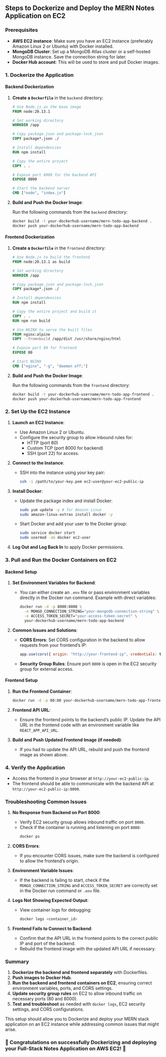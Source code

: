 ## Steps to Dockerize and Deploy the MERN Notes Application on EC2

### Prerequisites
- **AWS EC2 instance**: Make sure you have an EC2 instance (preferably Amazon Linux 2 or Ubuntu) with Docker installed.
- **MongoDB Cluster**: Set up a MongoDB Atlas cluster or a self-hosted MongoDB instance. Save the connection string for later.
- **Docker Hub account**: This will be used to store and pull Docker images.

### 1. Dockerize the Application

#### Backend Dockerization

1. **Create a `Dockerfile`** in the `backend` directory:

   ```Dockerfile
   # Use Node.js as the base image
   FROM node:20.13.1

   # Set working directory
   WORKDIR /app

   # Copy package.json and package-lock.json
   COPY package*.json ./

   # Install dependencies
   RUN npm install

   # Copy the entire project
   COPY . .

   # Expose port 8000 for the backend API
   EXPOSE 8000

   # Start the backend server
   CMD ["node", "index.js"]
   ```

2. **Build and Push the Docker Image**:

   Run the following commands from the `backend` directory:

   ```bash
   docker build -t your-dockerhub-username/mern-todo-app-backend .
   docker push your-dockerhub-username/mern-todo-app-backend
   ```

#### Frontend Dockerization

1. **Create a `Dockerfile`** in the `frontend` directory:

   ```Dockerfile
   # Use Node.js to build the frontend
   FROM node:20.13.1 as build

   # Set working directory
   WORKDIR /app

   # Copy package.json and package-lock.json
   COPY package*.json ./

   # Install dependencies
   RUN npm install

   # Copy the entire project and build it
   COPY . .
   RUN npm run build

   # Use NGINX to serve the built files
   FROM nginx:alpine
   COPY --from=build /app/dist /usr/share/nginx/html

   # Expose port 80 for frontend
   EXPOSE 80

   # Start NGINX
   CMD ["nginx", "-g", "daemon off;"]
   ```

2. **Build and Push the Docker Image**:

   Run the following commands from the `frontend` directory:

   ```bash
   docker build -t your-dockerhub-username/mern-todo-app-frontend .
   docker push your-dockerhub-username/mern-todo-app-frontend
   ```

### 2. Set Up the EC2 Instance

1. **Launch an EC2 Instance**:
   - Use Amazon Linux 2 or Ubuntu.
   - Configure the security group to allow inbound rules for:
     - HTTP (port 80)
     - Custom TCP (port 8000 for backend)
     - SSH (port 22) for access.

2. **Connect to the Instance**:
   - SSH into the instance using your key pair:
     ```bash
     ssh -i /path/to/your-key.pem ec2-user@your-ec2-public-ip
     ```

3. **Install Docker**:
   - Update the package index and install Docker:
     ```bash
     sudo yum update -y # for Amazon Linux
     sudo amazon-linux-extras install docker -y
     ```
   - Start Docker and add your user to the Docker group:
     ```bash
     sudo service docker start
     sudo usermod -aG docker ec2-user
     ```

4. **Log Out and Log Back In** to apply Docker permissions.

### 3. Pull and Run the Docker Containers on EC2

#### Backend Setup

1. **Set Environment Variables for Backend**:
   - You can either create an `.env` file or pass environment variables directly in the Docker run command. Example with direct variables:
     ```bash
     docker run -d -p 8000:8000 \
       -e MONGO_CONNECTION_STRING="your-mongodb-connection-string" \
       -e ACCESS_TOKEN_SECRET="your-access-token-secret" \
       your-dockerhub-username/mern-todo-app-backend
     ```

2. **Common Issues and Solutions**:
   - **CORS Errors**: Set CORS configuration in the backend to allow requests from your frontend’s IP:
     ```javascript
     app.use(cors({ origin: "http://your-frontend-ip", credentials: true }));
     ```
   - **Security Group Rules**: Ensure port `8000` is open in the EC2 security group for external access.

#### Frontend Setup

1. **Run the Frontend Container**:
   ```bash
   docker run -d -p 80:80 your-dockerhub-username/mern-todo-app-frontend
   ```

2. **Frontend API URL**:
   - Ensure the frontend points to the backend’s public IP. Update the API URL in the frontend code with an environment variable like `REACT_APP_API_URL`.

3. **Build and Push Updated Frontend Image (if needed)**:
   - If you had to update the API URL, rebuild and push the frontend image as shown above.

### 4. Verify the Application

- Access the frontend in your browser at `http://your-ec2-public-ip`.
- The frontend should be able to communicate with the backend API at `http://your-ec2-public-ip:8000`.

### Troubleshooting Common Issues

1. **No Response from Backend on Port 8000**:
   - Verify EC2 security group allows inbound traffic on port `8000`.
   - Check if the container is running and listening on port `8000`:
     ```bash
     docker ps
     ```

2. **CORS Errors**:
   - If you encounter CORS issues, make sure the backend is configured to allow the frontend’s origin.

3. **Environment Variable Issues**:
   - If the backend is failing to start, check if the `MONGO_CONNECTION_STRING` and `ACCESS_TOKEN_SECRET` are correctly set in the Docker run command or `.env` file.

4. **Logs Not Showing Expected Output**:
   - View container logs for debugging:
     ```bash
     docker logs <container_id>
     ```

5. **Frontend Fails to Connect to Backend**:
   - Confirm that the API URL in the frontend points to the correct public IP and port of the backend.
   - Rebuild the frontend image with the updated API URL if necessary.

### Summary

1. **Dockerize the backend and frontend separately** with Dockerfiles.
2. **Push images to Docker Hub**.
3. **Run the backend and frontend containers on EC2**, ensuring correct environment variables, ports, and CORS settings.
4. **Update security group rules** on EC2 to allow inbound traffic on necessary ports (80 and 8000).
5. **Test and troubleshoot** as needed with `docker logs`, EC2 security settings, and CORS configurations.

This setup should allow you to Dockerize and deploy your MERN stack application on an EC2 instance while addressing common issues that might arise. 

### 🎉 Congratulations on successfully Dockerizing and deploying your Full-Stack Notes Application on AWS EC2! 🎉
